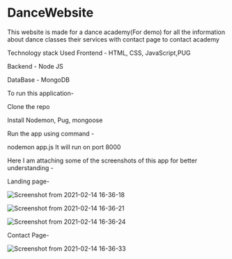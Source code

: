 # DanceWebsite

This  website is  made for a dance academy(For demo) for all the information about dance classes their services with contact page to contact academy

Technology stack Used
Frontend - HTML, CSS, JavaScript,PUG

Backend - Node JS

DataBase - MongoDB

To run this application-

Clone the repo 

Install Nodemon, Pug, mongoose

Run the app using command - 

nodemon app.js
It will run on port 8000

Here I am attaching some of the screenshots of this app for better understanding -

Landing page-

![Screenshot from 2021-02-14 16-36-18](https://user-images.githubusercontent.com/37556595/107874890-d9c28400-6ee2-11eb-8d26-c8f32509d2ca.png)

![Screenshot from 2021-02-14 16-36-21](https://user-images.githubusercontent.com/37556595/107874909-f2cb3500-6ee2-11eb-9e92-b4a70f005fc6.png)

![Screenshot from 2021-02-14 16-36-24](https://user-images.githubusercontent.com/37556595/107874918-fced3380-6ee2-11eb-97f9-23e569a6ee23.png)


Contact Page-

![Screenshot from 2021-02-14 16-36-33](https://user-images.githubusercontent.com/37556595/107874947-26a65a80-6ee3-11eb-8a4b-01609aef0fe7.png)










